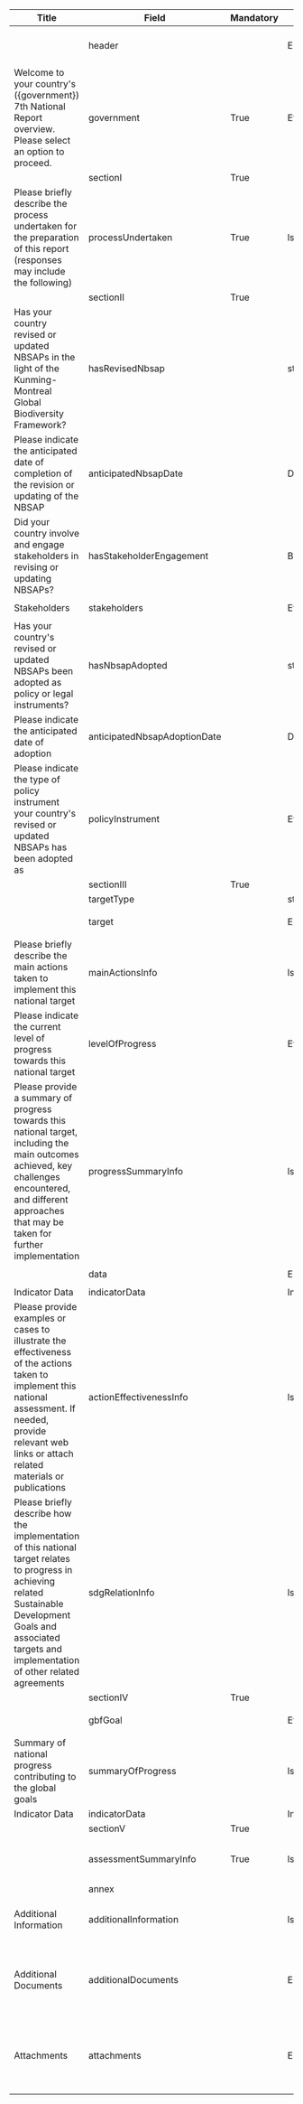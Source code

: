 <table class="schema-table" style="table-layout: fixed; width: 100%;">
  <thead>
    <tr>
      <th>Title</th>
      <th>Field</th>
      <th>Mandatory</th>
      <th>Type</th>
      <th>Example</th>
    </tr>
  </thead>
  <tbody>
    <tr>
      <td></td>
      <td>header</td>
      <td></td>
      <td>Eheader</td>
      <td><code>{ "schema": "nationalTarget7", "identifier": "E285E271-3CD8-B8BB-3385-FAFA6E88F16B", "languages": ["en", "ab"] }</code></td>
    </tr>
    <tr>
      <td>Welcome to your country's ({government}) 7th National Report overview. Please select an option to proceed.</td>
      <td>government</td>
      <td>True</td>
      <td>Eterm</td>
      <td><code>{ "identifier": "af" }</code></td>
    </tr>
    <tr>
      <td></td>
      <td>sectionI</td>
      <td>True</td>
      <td></td>
      <td></td>
    </tr>
    <tr>
      <td>Please briefly describe the process undertaken for the preparation of this report (responses may include the following)</td>
      <td>processUndertaken</td>
      <td>True</td>
      <td>lstring</td>
      <td><code>{ "en": "<p>Test Info</p>" }</code></td>
    </tr>
    <tr>
      <td></td>
      <td>sectionII</td>
      <td>True</td>
      <td></td>
      <td></td>
    </tr>
    <tr>
      <td>Has your country revised or updated NBSAPs in the light of the Kunming-Montreal Global Biodiversity Framework?</td>
      <td>hasRevisedNbsap</td>
      <td></td>
      <td>string</td>
      <td><code>yes</code></td>
    </tr>
    <tr>
      <td>Please indicate the anticipated date of completion of the revision or updating of the NBSAP</td>
      <td>anticipatedNbsapDate</td>
      <td></td>
      <td>DateTime</td>
      <td><code>2024-11-27</code></td>
    </tr>
    <tr>
      <td>Did your country involve and engage stakeholders in revising or updating NBSAPs?</td>
      <td>hasStakeholderEngagement</td>
      <td></td>
      <td>Boolean</td>
      <td><code>True</code></td>
    </tr>
    <tr>
      <td>Stakeholders</td>
      <td>stakeholders</td>
      <td></td>
      <td>Eterm[]</td>
      <td><code>[{ "identifier": "EC872EB8-02B0-46E7-AAB0-C79AC629356A" }]</code></td>
    </tr>
    <tr>
      <td>Has your country's revised or updated NBSAPs been adopted as policy or legal instruments?</td>
      <td>hasNbsapAdopted</td>
      <td></td>
      <td>string</td>
      <td><code>yes</code></td>
    </tr>
    <tr>
      <td>Please indicate the anticipated date of adoption</td>
      <td>anticipatedNbsapAdoptionDate</td>
      <td></td>
      <td>DateTime</td>
      <td><code>2024-11-21</code></td>
    </tr>
    <tr>
      <td>Please indicate the type of policy instrument your country's revised or updated NBSAPs has been adopted as</td>
      <td>policyInstrument</td>
      <td></td>
      <td>Eterm</td>
      <td><code>{ "identifier": "14FB02A6-46FB-4932-9F42-630416271B3A" }</code></td>
    </tr>
    <tr>
      <td></td>
      <td>sectionIII</td>
      <td>True</td>
      <td></td>
      <td></td>
    </tr>
    <tr>
      <td></td>
      <td>targetType</td>
      <td></td>
      <td>string</td>
      <td><code>Test Info</code></td>
    </tr>
    <tr>
      <td></td>
      <td>target</td>
      <td></td>
      <td>Ereference</td>
      <td><code>[{ "identifier": "DECLARE-ORGANISATION_19584_20241007134350919@1" }]</code></td>
    </tr>
    <tr>
      <td>Please briefly describe the main actions taken to implement this national target</td>
      <td>mainActionsInfo</td>
      <td></td>
      <td>lstring</td>
      <td><code>{ "en": "<p>Test Info</p>" }</code></td>
    </tr>
    <tr>
      <td>Please indicate the current level of progress towards this national target</td>
      <td>levelOfProgress</td>
      <td></td>
      <td>Eterm</td>
      <td><code>[{ "identifier": "ao" }, { "identifier": "A23DD6C0-44C5-418D-83B5-461D79D2721A" }]</code></td>
    </tr>
    <tr>
      <td>Please provide a summary of progress towards this national target, including the main outcomes achieved, key challenges encountered, and different approaches that may be taken for further implementation</td>
      <td>progressSummaryInfo</td>
      <td></td>
      <td>lstring</td>
      <td><code>{ "en": "<p>Test Info</p>" }</code></td>
    </tr>
    <tr>
      <td></td>
      <td>data</td>
      <td></td>
      <td>Ereference[]</td>
      <td><code>[{ "identifier": "SIMP-A1D0D0A8-65B1-B8D5-FF9F-B7B6B95CDDEB@1" }]</code></td>
    </tr>
    <tr>
      <td>Indicator Data</td>
      <td>indicatorData</td>
      <td></td>
      <td>IndicatorData</td>
      <td></td>
    </tr>
    <tr>
      <td>Please provide examples or cases to illustrate the effectiveness of the actions taken to implement this national assessment. If needed, provide relevant web links or attach related materials or publications</td>
      <td>actionEffectivenessInfo</td>
      <td></td>
      <td>lstring</td>
      <td><code>{ "en": "<p>Test Info</p>" }</code></td>
    </tr>
    <tr>
      <td>Please briefly describe how the implementation of this national target relates to progress in achieving related Sustainable Development Goals and associated targets and implementation of other related agreements</td>
      <td>sdgRelationInfo</td>
      <td></td>
      <td>lstring</td>
      <td><code>{ "en": "<p>Test Info</p>" }</code></td>
    </tr>
    <tr>
      <td></td>
      <td>sectionIV</td>
      <td>True</td>
      <td></td>
      <td></td>
    </tr>
    <tr>
      <td></td>
      <td>gbfGoal</td>
      <td></td>
      <td>Eterm</td>
      <td><code>[{ "identifier": "ao" }, { "identifier": "A23DD6C0-44C5-418D-83B5-461D79D2721A" }]</code></td>
    </tr>
    <tr>
      <td>Summary of national progress contributing to the global goals</td>
      <td>summaryOfProgress</td>
      <td></td>
      <td>lstring</td>
      <td><code>{ "en": "<p>Test Info</p>" }</code></td>
    </tr>
    <tr>
      <td>Indicator Data</td>
      <td>indicatorData</td>
      <td></td>
      <td>IndicatorData</td>
      <td></td>
    </tr>
    <tr>
      <td></td>
      <td>sectionV</td>
      <td>True</td>
      <td></td>
      <td></td>
    </tr>
    <tr>
      <td></td>
      <td>assessmentSummaryInfo</td>
      <td>True</td>
      <td>lstring</td>
      <td><code>{ "en": "<p>Test Info</p>" }</code></td>
    </tr>
    <tr>
      <td></td>
      <td>annex</td>
      <td></td>
      <td></td>
      <td></td>
    </tr>
    <tr>
      <td>Additional Information</td>
      <td>additionalInformation</td>
      <td></td>
      <td>lstring</td>
      <td><code>{ "en": "<p>Test Info</p>" }</code></td>
    </tr>
    <tr>
      <td>Additional Documents</td>
      <td>additionalDocuments</td>
      <td></td>
      <td>Elink[]</td>
      <td>
        <code>[
        {
        "url": "https://www.google.com",
        "name": "Google.com",
        "language": "en"
        }
        ]</code>
      </td>
    </tr>
    <tr>
      <td>Attachments</td>
      <td>attachments</td>
      <td></td>
      <td>Elink[]</td>
      <td>
        <code>[
        {
        "url": "https://www.google.com",
        "name": "Google.com",
        "language": "en"
        }
        ]</code>
      </td>
    </tr>
  </tbody>
</table>
